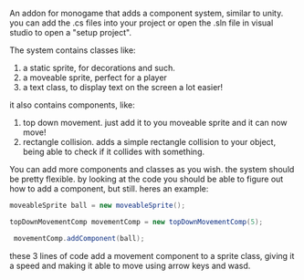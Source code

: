 An addon for monogame that adds a component system, similar to unity. you can add the .cs files into your project or open the .sln file in visual studio to open a "setup project".

The system contains classes like: 

1. a static sprite, for decorations and such.
2.  a moveable sprite, perfect for a player
3.  a text class, to display text on the screen a lot easier!

it also contains components, like:

1. top down movement. just add it to you moveable sprite and it can now move!
2. rectangle collision. adds a simple rectangle collision to your object, being able to check if it collides with something.

You can add more components and classes as you wish. the system should be pretty flexible. by looking at the code you should be able to figure out how to add a component, but still. heres an example:

``` csharp
moveableSprite ball = new moveableSprite();

topDownMovementComp movementComp = new topDownMovementComp(5);

 movementComp.addComponent(ball);

```

 these 3 lines of code add a movement component to a sprite class, giving it a speed and making it able to move using arrow keys and wasd.
